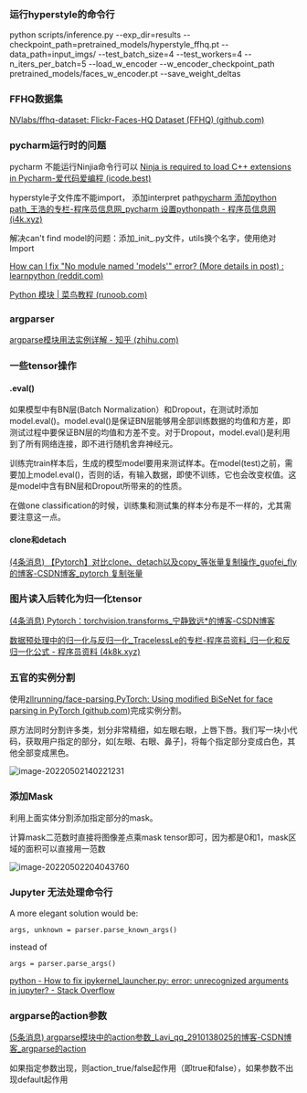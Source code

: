 ### 运行hyperstyle的命令行

python scripts/inference.py --exp_dir=results --checkpoint_path=pretrained_models/hyperstyle_ffhq.pt --data_path=input_imgs/ --test_batch_size=4 --test_workers=4 --n_iters_per_batch=5 --load_w_encoder --w_encoder_checkpoint_path pretrained_models/faces_w_encoder.pt --save_weight_deltas



### FFHQ数据集

[NVlabs/ffhq-dataset: Flickr-Faces-HQ Dataset (FFHQ) (github.com)](https://github.com/NVlabs/ffhq-dataset)



### pycharm运行时的问题

pycharm 不能运行Ninjia命令行可以 [Ninja is required to load C++ extensions in Pycharm-爱代码爱编程 (icode.best)](https://icode.best/i/69588545838995)

hyperstyle子文件库不能import， 添加interpret path[pycharm 添加python path_王浩的专栏-程序员信息网_pycharm 设置pythonpath - 程序员信息网 (i4k.xyz)](https://www.i4k.xyz/article/wh357589873/53204024)

解决can't find model的问题：添加_init_.py文件，utils换个名字，使用绝对Import

[How can I fix "No module named 'models'" error? (More details in post) : learnpython (reddit.com)](https://www.reddit.com/r/learnpython/comments/r53vnf/how_can_i_fix_no_module_named_models_error_more/)

[Python 模块 | 菜鸟教程 (runoob.com)](https://www.runoob.com/python/python-modules.html)

### argparser

[argparse模块用法实例详解 - 知乎 (zhihu.com)](https://zhuanlan.zhihu.com/p/56922793)

### 一些tensor操作

#### .eval()

如果模型中有BN层(Batch Normalization）和Dropout，在测试时添加model.eval()。model.eval()是保证BN层能够用全部训练数据的均值和方差，即测试过程中要保证BN层的均值和方差不变。对于Dropout，model.eval()是利用到了所有网络连接，即不进行随机舍弃神经元。

训练完train样本后，生成的模型model要用来测试样本。在model(test)之前，需要加上model.eval()，否则的话，有输入数据，即使不训练，它也会改变权值。这是model中含有BN层和Dropout所带来的的性质。

在做one classification的时候，训练集和测试集的样本分布是不一样的，尤其需要注意这一点。

#### clone和detach

[(4条消息) 【Pytorch】对比clone、detach以及copy_等张量复制操作_guofei_fly的博客-CSDN博客_pytorch 复制张量](https://blog.csdn.net/guofei_fly/article/details/104486708)



### 图片读入后转化为归一化tensor

[(4条消息) Pytorch：torchvision.transforms_宁静致远*的博客-CSDN博客](https://blog.csdn.net/weixin_40522801/article/details/106037353)

[数据预处理中的归一化与反归一化_TracelessLe的专栏-程序员资料_归一化和反归一化公式 - 程序员资料 (4k8k.xyz)](http://www.4k8k.xyz/article/TracelessLe/116021329)

### 五官的实例分割

使用[zllrunning/face-parsing.PyTorch: Using modified BiSeNet for face parsing in PyTorch (github.com)](https://github.com/zllrunning/face-parsing.PyTorch)完成实例分割。

原方法同时分割许多类，划分非常精细，如左眼右眼，上唇下唇。我们写一块小代码，获取用户指定的部分，如[左眼、右眼、鼻子]，将每个指定部分变成白色，其他全部变成黑色。

![image-20220502140221231](https://cdn.jsdelivr.net/gh/wangyuchi369/picbed/img/202205021404629.png)

### 添加Mask

利用上面实体分割添加指定部分的mask。

计算mask二范数时直接将图像差点乘mask tensor即可，因为都是0和1，mask区域的面积可以直接用一范数

![image-20220502204043760](https://cdn.jsdelivr.net/gh/wangyuchi369/picbed/img/202205022040397.png)


### Jupyter 无法处理命令行


A more elegant solution would be:

```args, unknown = parser.parse_known_args()```

instead of

```args = parser.parse_args()```

[python - How to fix ipykernel_launcher.py: error: unrecognized arguments in jupyter? - Stack Overflow](https://stackoverflow.com/questions/48796169/how-to-fix-ipykernel-launcher-py-error-unrecognized-arguments-in-jupyter)

### argparse的action参数

[(5条消息) argparse模块中的action参数_Lavi_qq_2910138025的博客-CSDN博客_argparse的action](https://blog.csdn.net/liuweiyuxiang/article/details/82918911)

如果指定参数出现，则action_true/false起作用（即true和false），如果参数不出现default起作用